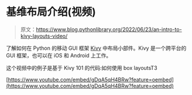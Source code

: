 # 基维布局介绍(视频)

> 原文：<https://www.blog.pythonlibrary.org/2022/06/23/an-intro-to-kivy-layouts-video/>

了解如何在 Python 的移动 GUI 框架 [Kivy](https://kivy.org/#home) 中布局小部件。Kivy 是一个跨平台的 GUI 框架，也可以在 iOS 和 Android 上工作。

这个视频中的例子是基于 Kivy 101 的代码:如何使用 box layoutsT3

[https://www.youtube.com/embed/gDqA5qH4BRw?feature=oembed](https://www.youtube.com/embed/gDqA5qH4BRw?feature=oembed)